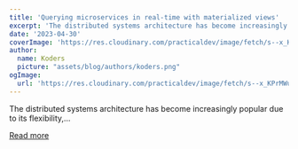 ```yaml
---
title: 'Querying microservices in real-time with materialized views'
excerpt: 'The distributed systems architecture has become increasingly popular due to its flexibility,...'
date: '2023-04-30'
coverImage: 'https://res.cloudinary.com/practicaldev/image/fetch/s--x_KPrMWu--/c_imagga_scale,f_auto,fl_progressive,h_420,q_auto,w_1000/https://dev-to-uploads.s3.amazonaws.com/uploads/articles/nuhp7f72egmeit0qgubm.png'
author:
  name: Koders
  picture: "assets/blog/authors/koders.png"
ogImage:
  url: 'https://res.cloudinary.com/practicaldev/image/fetch/s--x_KPrMWu--/c_imagga_scale,f_auto,fl_progressive,h_420,q_auto,w_1000/https://dev-to-uploads.s3.amazonaws.com/uploads/articles/nuhp7f72egmeit0qgubm.png'
---
```


The distributed systems architecture has become increasingly popular due to its flexibility,...

[Read more](https://dev.to/bobur/querying-microservices-in-real-time-with-materialized-views-211c)
